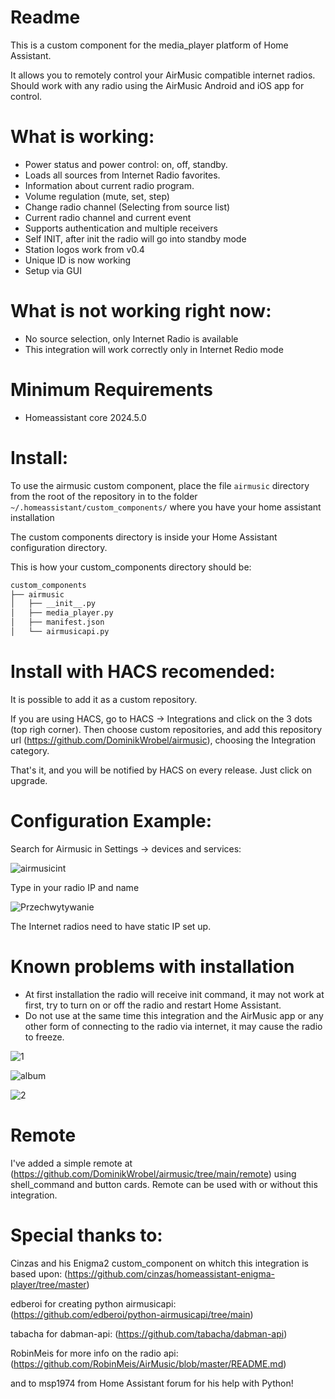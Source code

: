 # Readme

This is a custom component for the media_player platform of Home Assistant.

It allows you to remotely control your AirMusic compatible internet radios. Should work with any radio using the AirMusic Android and iOS app for control.

# What is working:
  - Power status and power control: on, off, standby. 
  - Loads all sources from Internet Radio favorites. 
  - Information about current radio program.
  - Volume regulation (mute, set, step)
  - Change radio channel (Selecting from source list)
  - Current radio channel and current event
  - Supports authentication and multiple receivers
  - Self INIT, after init the radio will go into standby mode
  - Station logos work from v0.4
  - Unique ID is now working
  - Setup via GUI

# What is not working right now:
  - No source selection, only Internet Radio is available
  - This integration will work correctly only in Internet Redio mode

# Minimum Requirements
  - Homeassistant core 2024.5.0

# Install:
To use the airmusic custom component, place the file `airmusic` directory from the root of
the repository in to the folder `~/.homeassistant/custom_components/` where
you have your home assistant installation

The custom components directory is inside your Home Assistant configuration directory.

This is how your custom_components directory should be:
```bash
custom_components
├── airmusic
│   ├── __init__.py
│   ├── media_player.py
│   ├── manifest.json
│   └── airmusicapi.py
```
# Install with HACS recomended:
It is possible to add it as a custom repository.

If you are using HACS, go to HACS -> Integrations and click on the 3 dots (top righ corner).
Then choose custom repositories, and add this repository url (https://github.com/DominikWrobel/airmusic), choosing the Integration category.

That's it, and you will be notified by HACS on every release.
Just click on upgrade.

# Configuration Example:
Search for Airmusic in Settings -> devices and services:

![airmusicint](https://github.com/user-attachments/assets/1c270b1b-b57a-4862-8c7d-080da2c12de5)

Type in your radio IP and name

![Przechwytywanie](https://github.com/user-attachments/assets/4e74103b-2ca9-43b6-a67a-82074f343fc8)

The Internet radios need to have static IP set up.

# Known problems with installation

  - At first installation the radio will receive init command, it may not work at first, try to turn on or off the radio and restart Home Assistant.
  - Do not use at the same time this integration and the AirMusic app or any other form of connecting to the radio via internet, it may cause the radio to freeze.


![1](https://github.com/DominikWrobel/airmusic/assets/89667597/c4b380e1-ffc7-4af3-84a3-8b54ec463657)

![album](https://github.com/user-attachments/assets/d7ff1719-38a8-4b89-99a9-31c1b49ac656)

![2](https://github.com/DominikWrobel/airmusic/assets/89667597/a22cdfd1-31da-4774-9fd4-916758d5e019)

# Remote

I've added a simple remote at (https://github.com/DominikWrobel/airmusic/tree/main/remote) using shell_command and button cards. Remote can be used with or without this integration.

# Special thanks to:

Cinzas and his Enigma2 custom_component on whitch this integration is based upon: (https://github.com/cinzas/homeassistant-enigma-player/tree/master)

edberoi for creating python airmusicapi: (https://github.com/edberoi/python-airmusicapi/tree/main)

tabacha for dabman-api: (https://github.com/tabacha/dabman-api) 

RobinMeis for more info on the radio api: (https://github.com/RobinMeis/AirMusic/blob/master/README.md)

and to msp1974 from Home Assistant forum for his help with Python!
